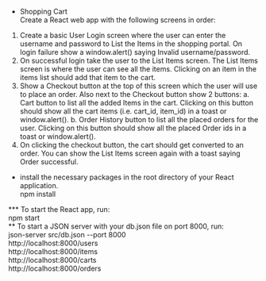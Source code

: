 * Shopping Cart <br>
Create a React web app with the following screens in order:
1. Create a basic User Login screen where the user can enter the username and password to List
the Items in the shopping portal. On login failure show a window.alert() saying Invalid
username/password.
2. On successful login take the user to the List Items screen. The List Items screen is where the
user can see all the items. Clicking on an item in the items list should add that item to the cart.
3. Show a Checkout button at the top of this screen which the user will use to place an order. Also
next to the Checkout button show 2 buttons:
a. Cart button to list all the added Items in the cart. Clicking on this button should show all
the cart items (i.e. cart_id, item_id) in a toast or window.alert().
b. Order History button to list all the placed orders for the user. Clicking on this button
should show all the placed Order ids in a toast or window.alert().
4. On clicking the checkout button, the cart should get converted to an order. You can show the List
Items screen again with a toast saying Order successful.

* install the necessary packages in the root directory of your React application. <br>
npm install
<be>
*** To start the React app, run: <br>
npm start
<br>
** To start a JSON server with your db.json file on port 8000, run: <br>
json-server src/db.json --port 8000 <br>
http://localhost:8000/users <br>
http://localhost:8000/items <br>
http://localhost:8000/carts <br>
http://localhost:8000/orders <br>
